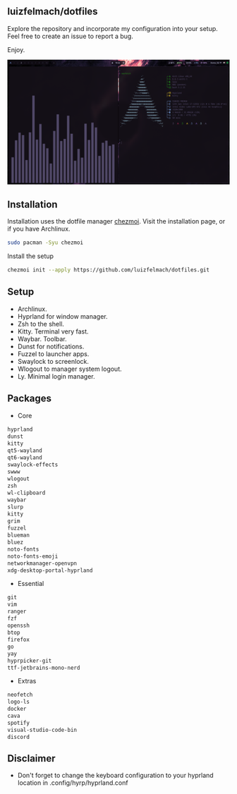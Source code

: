 ## luizfelmach/dotfiles

Explore the repository and incorporate my configuration into your setup. Feel free to create an issue to report a bug.

Enjoy.

![screenshot](/assets/preview.png)


## Installation

Installation uses the dotfile manager [chezmoi](https://www.chezmoi.io/). Visit the installation page, or if you have Archlinux.

```bash
sudo pacman -Syu chezmoi
```

Install the setup

```bash
chezmoi init --apply https://github.com/luizfelmach/dotfiles.git
```

## Setup

- Archlinux.
- Hyprland for window manager.
- Zsh to the shell.
- Kitty. Terminal very fast.
- Waybar. Toolbar.
- Dunst for notifications.
- Fuzzel to launcher apps.
- Swaylock to screenlock.
- Wlogout to manager system logout.
- Ly. Minimal login manager.


## Packages

- Core

```
hyprland
dunst
kitty
qt5-wayland
qt6-wayland
swaylock-effects
swww
wlogout
zsh
wl-clipboard
waybar
slurp
kitty
grim
fuzzel
blueman
bluez
noto-fonts
noto-fonts-emoji
networkmanager-openvpn
xdg-desktop-portal-hyprland
```

- Essential

```
git
vim
ranger
fzf
openssh
btop
firefox
go
yay
hyprpicker-git
ttf-jetbrains-mono-nerd
```

- Extras

```
neofetch
logo-ls
docker
cava
spotify
visual-studio-code-bin
discord
```

## Disclaimer

- Don't forget to change the keyboard configuration to your hyprland location in .config/hyrp/hyprland.conf